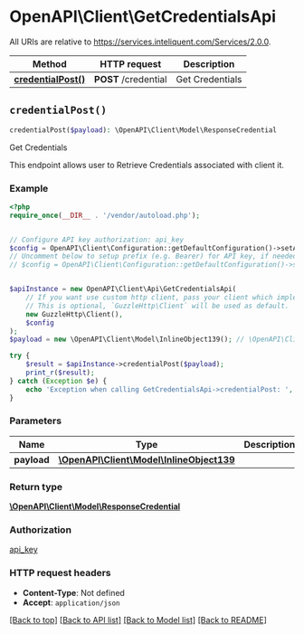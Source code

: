 # OpenAPI\Client\GetCredentialsApi

All URIs are relative to https://services.inteliquent.com/Services/2.0.0.

Method | HTTP request | Description
------------- | ------------- | -------------
[**credentialPost()**](GetCredentialsApi.md#credentialPost) | **POST** /credential | Get Credentials


## `credentialPost()`

```php
credentialPost($payload): \OpenAPI\Client\Model\ResponseCredential
```

Get Credentials

This endpoint allows user to Retrieve Credentials associated with client it.

### Example

```php
<?php
require_once(__DIR__ . '/vendor/autoload.php');


// Configure API key authorization: api_key
$config = OpenAPI\Client\Configuration::getDefaultConfiguration()->setApiKey('Authorization', 'YOUR_API_KEY');
// Uncomment below to setup prefix (e.g. Bearer) for API key, if needed
// $config = OpenAPI\Client\Configuration::getDefaultConfiguration()->setApiKeyPrefix('Authorization', 'Bearer');


$apiInstance = new OpenAPI\Client\Api\GetCredentialsApi(
    // If you want use custom http client, pass your client which implements `GuzzleHttp\ClientInterface`.
    // This is optional, `GuzzleHttp\Client` will be used as default.
    new GuzzleHttp\Client(),
    $config
);
$payload = new \OpenAPI\Client\Model\InlineObject139(); // \OpenAPI\Client\Model\InlineObject139

try {
    $result = $apiInstance->credentialPost($payload);
    print_r($result);
} catch (Exception $e) {
    echo 'Exception when calling GetCredentialsApi->credentialPost: ', $e->getMessage(), PHP_EOL;
}
```

### Parameters

Name | Type | Description  | Notes
------------- | ------------- | ------------- | -------------
 **payload** | [**\OpenAPI\Client\Model\InlineObject139**](../Model/InlineObject139.md)|  |

### Return type

[**\OpenAPI\Client\Model\ResponseCredential**](../Model/ResponseCredential.md)

### Authorization

[api_key](../../README.md#api_key)

### HTTP request headers

- **Content-Type**: Not defined
- **Accept**: `application/json`

[[Back to top]](#) [[Back to API list]](../../README.md#endpoints)
[[Back to Model list]](../../README.md#models)
[[Back to README]](../../README.md)
